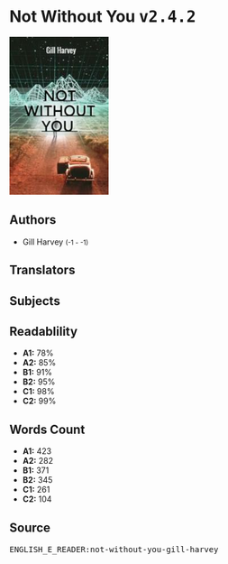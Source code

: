 # Not Without You <kbd>v2.4.2</kbd>

![](./cover.medium.jpg "")

## Authors


 - Gill Harvey <small>(-1 - -1)</small>

## Translators



## Subjects



## Readablility


 - **A1:** 78%
 - **A2:** 85%
 - **B1:** 91%
 - **B2:** 95%
 - **C1:** 98%
 - **C2:** 99%

## Words Count


 - **A1:** 423
 - **A2:** 282
 - **B1:** 371
 - **B2:** 345
 - **C1:** 261
 - **C2:** 104

## Source


<kbd>ENGLISH_E_READER:not-without-you-gill-harvey</kbd>
